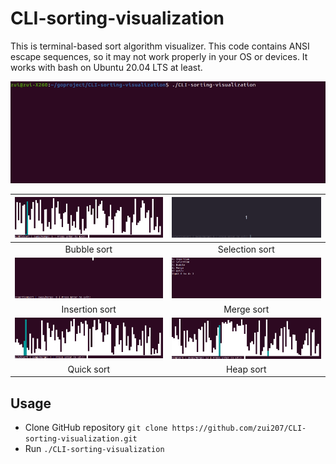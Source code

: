 # CLI-sorting-visualization
This is terminal-based sort algorithm visualizer. This code contains ANSI escape sequences, so it may not work properly in your OS or devices.
It works with bash on Ubuntu 20.04 LTS at least.

<p align="center">
  <img src="https://github.com/zui207/CLI-sorting-visualization/blob/main/demo/demo.gif")
</p>

|![bubble](https://github.com/zui207/CLI-sorting-visualization/blob/main/demo/bubble.gif)|![selection](https://github.com/zui207/CLI-sorting-visualization/blob/main/demo/selection.gif)|
|:-------------------------:|:-------------------------:|
|Bubble sort|Selection sort|
|![insertion](https://github.com/zui207/CLI-sorting-visualization/blob/main/demo/insertion.gif)|![merge](https://github.com/zui207/CLI-sorting-visualization/blob/main/demo/merge.gif)|
|Insertion sort|Merge sort|
|![quick](https://github.com/zui207/CLI-sorting-visualization/blob/main/demo/quick.gif)|![heap](https://github.com/zui207/CLI-sorting-visualization/blob/main/demo/heap.gif)|
|Quick sort|Heap sort|


## Usage
- Clone GitHub repository `git clone https://github.com/zui207/CLI-sorting-visualization.git`
- Run `./CLI-sorting-visualization`
